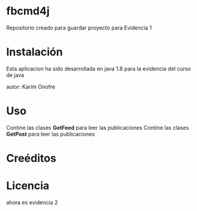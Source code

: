 # fbcmd4j
Repositorio creado para guardar proyecto para Evidencia 1 

<h1>Instalación</h1>
Esta aplicacion ha sido desarrollada en java 1.8 para la evidencia del curso de java

autor: Karim Onofre
<h1>Uso</h1>

Contine las clases <b>GetFeed</b> para leer las publicaciones
Contine las clases <b>GetPost</b> para leer las publicaciones


<h1>Creéditos</h1>
<h1>Licencia</h1>

ahora es evidencia 2

